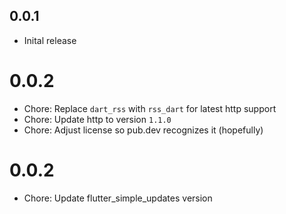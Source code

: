 ## 0.0.1
- Inital release

# 0.0.2
- Chore: Replace `dart_rss` with `rss_dart` for latest http support
- Chore: Update http to version `1.1.0`
- Chore: Adjust license so pub.dev recognizes it (hopefully)

# 0.0.2
- Chore: Update flutter_simple_updates version
